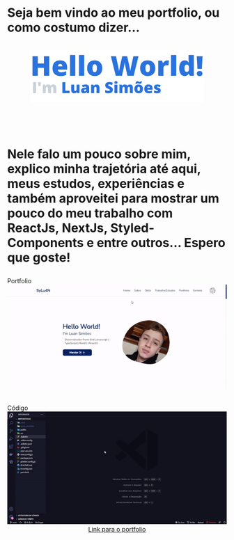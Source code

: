 <h1>
  Seja bem vindo ao meu portfolio, ou como costumo dizer...
  <br />
  <br />
  <div align="center">
    <img src="./public/assets/helloWorld.png" alt="Hello World" />
  </div>
  <br />
  <br />
  <p>
    Nele falo um pouco sobre mim, explico minha trajetória até aqui, meus estudos, experiências e também aproveitei para mostrar um pouco do meu trabalho com ReactJs, NextJs, Styled-Components e entre outros... Espero que goste!
  </p>
</h1>

<div>
  Portfolio
  <a href="https://sylu4n.vercel.app/">
    <img src="./public/assets/apresetacao60s.gif" />
  </a>
</div>

<h2></h2>

<div>
  Código
  <a href="https://github.com/sylu4n/myportfolio">
    <img src="./public/assets/apresetacaoCode.gif" />
  </a>
</div>

<div align="center">
  <a href="https://sylu4n.vercel.app/">Link para o portfolio</a>
</div>

